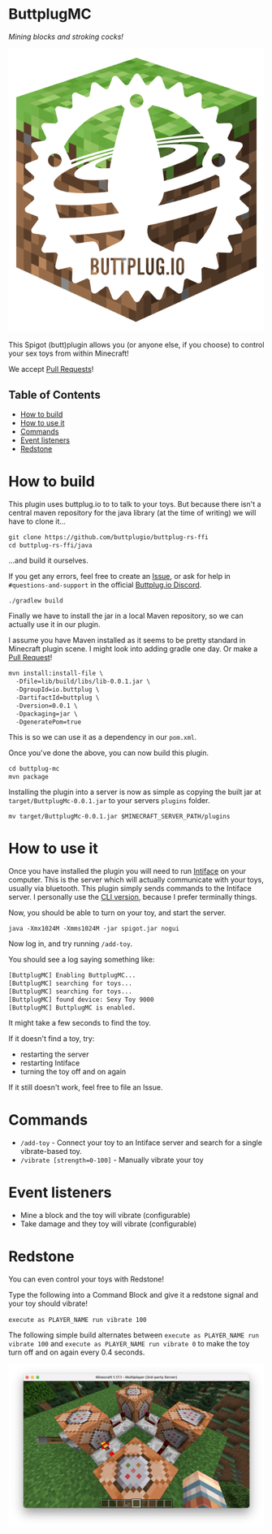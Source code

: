 # ButtplugMC

_Mining blocks and stroking cocks!_

![logo.png](./images/logo.png)

This Spigot (butt)plugin allows you (or anyone else, if you choose) to control your sex toys from within Minecraft!

We accept [Pull Requests](/pulls)!

## Table of Contents

- [How to build](#how-to-build)
- [How to use it](#how-to-use-it)
- [Commands](#commands)
- [Event listeners](#event-listeners)
- [Redstone](#redstone)

# How to build

This plugin uses buttplug.io to to talk to your toys. But because there isn't a central maven repository for the java library (at the time of writing) we will have to clone it...

```
git clone https://github.com/buttplugio/buttplug-rs-ffi
cd buttplug-rs-ffi/java
```

...and build it ourselves.

If you get any errors, feel free to create an [Issue](/issues), or ask for help in `#questions-and-support` in the official [Buttplug.io Discord](https://discord.buttplug.io).

```
./gradlew build
```

Finally we have to install the jar in a local Maven repository, so we can actually use it in our plugin.

I assume you have Maven installed as it seems to be pretty standard in Minecraft plugin scene. I might look into adding gradle one day. Or make a [Pull Request](/pulls)!

```
mvn install:install-file \
  -Dfile=lib/build/libs/lib-0.0.1.jar \
  -DgroupId=io.buttplug \
  -DartifactId=buttplug \
  -Dversion=0.0.1 \
  -Dpackaging=jar \
  -DgeneratePom=true
```

This is so we can use it as a dependency in our `pom.xml`.

Once you've done the above, you can now build this plugin.

```
cd buttplug-mc
mvn package
```

Installing the plugin into a server is now as simple as copying the built jar at `target/ButtplugMc-0.0.1.jar` to your servers `plugins` folder.

```
mv target/ButtplugMc-0.0.1.jar $MINECRAFT_SERVER_PATH/plugins
```

# How to use it

Once you have installed the plugin you will need to run [Intiface](https://intiface.com/desktop/) on your computer. This is the server which will actually communicate with your toys, usually via bluetooth. This plugin simply sends commands to the Intiface server. I personally use the [CLI version](https://github.com/intiface/intiface-cli-rs), because I prefer terminally things.

Now, you should be able to turn on your toy, and start the server.

```
java -Xmx1024M -Xmms1024M -jar spigot.jar nogui
```

Now log in, and try running `/add-toy`.

You should see a log saying something like:

```
[ButtplugMC] Enabling ButtplugMC...
[ButtplugMC] searching for toys...
[ButtplugMC] searching for toys...
[ButtplugMC] found device: Sexy Toy 9000
[ButtplugMC] ButtplugMC is enabled.
```

It might take a few seconds to find the toy.

If it doesn't find a toy, try:

- restarting the server
- restarting Intiface
- turning the toy off and on again

If it still doesn't work, feel free to file an Issue.

# Commands

- `/add-toy` - Connect your toy to an Intiface server and search for a single vibrate-based toy.
- `/vibrate [strength=0-100]` - Manually vibrate your toy

# Event listeners

- Mine a block and the toy will vibrate (configurable)
- Take damage and they toy will vibrate (configurable)

# Redstone

You can even control your toys with Redstone!

Type the following into a Command Block and give it a redstone signal and your toy should vibrate!

`execute as PLAYER_NAME run vibrate 100`

The following simple build alternates between `execute as PLAYER_NAME run vibrate 100` and `execute as PLAYER_NAME run vibrate 0` to make the toy turn off and on again every 0.4 seconds.

![command-blocks.png](./images/command-blocks.png)
